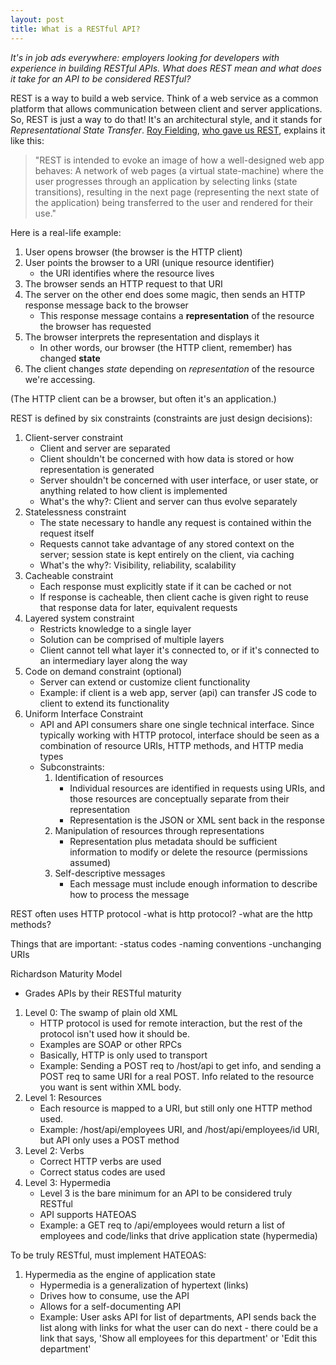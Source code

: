 ```yaml
---
layout: post
title: What is a RESTful API?
---
```


_It's in job ads everywhere: employers looking for developers with experience in building RESTful APIs. What does REST mean and what does it take for an API to be considered RESTful?_

REST is a way to build a web service. Think of a web service as a common platform that allows communication between client and server applications. So, REST is just a way to do that! It's an architectural style, and it stands for _Representational State Transfer_. [Roy Fielding](http://roy.gbiv.com/), [who gave us REST](https://www.ics.uci.edu/~fielding/pubs/dissertation/top.htm), explains it like this:

> "REST is intended to evoke an image of how a well-designed web app
> behaves: A network of web pages (a virtual state-machine) where the
> user progresses through an application by selecting links (state
> transitions), resulting in the next page (representing the next
> state of the application) being transferred to the user and rendered
> for their use."

Here is a real-life example:

1. User opens browser (the browser is the HTTP client)
2. User points the browser to a URI (unique resource identifier)
   - the URI identifies where the resource lives
3. The browser sends an HTTP request to that URI
4. The server on the other end does some magic, then sends an HTTP response message back to the browser
   - This response message contains a **representation** of the resource the browser has requested
5. The browser interprets the representation and displays it
   - In other words, our browser (the HTTP client, remember) has changed **state**
6. The client changes _state_ depending on _representation_ of the resource we're accessing.

(The HTTP client can be a browser, but often it's an application.)

REST is defined by six constraints (constraints are just design decisions):

1. Client-server constraint
   - Client and server are separated
   - Client shouldn't be concerned with how data is stored or how representation is generated
   - Server shouldn't be concerned with user interface, or user state, or anything related to how client is implemented
   - What's the why?: Client and server can thus evolve separately
2. Statelessness constraint
   - The state necessary to handle any request is contained within the request itself
   - Requests cannot take advantage of any stored context on the server; session state is kept entirely on the client, via caching
   - What's the why?: Visibility, reliability, scalability
3. Cacheable constraint
   - Each response must explicitly state if it can be cached or not
   - If response is cacheable, then client cache is given right to reuse that response data for later, equivalent requests
4. Layered system constraint
   - Restricts knowledge to a single layer
   - Solution can be comprised of multiple layers
   - Client cannot tell what layer it's connected to, or if it's connected to an intermediary layer along the way
5. Code on demand constraint (optional)
   - Server can extend or customize client functionality
   - Example: if client is a web app, server (api) can transfer JS code to client to extend its functionality
6. Uniform Interface Constraint
   - API and API consumers share one single technical interface. Since typically working with HTTP protocol, interface should be seen as a combination of resource URIs, HTTP methods, and HTTP media types
   - Subconstraints:
     1. Identification of resources
        - Individual resources are identified in requests using URIs, and those resources are conceptually separate from their representation
        - Representation is the JSON or XML sent back in the response
     2. Manipulation of resources through representations
        - Representation plus metadata should be sufficient information to modify or delete the resource (permissions assumed)
     3. Self-descriptive messages
        - Each message must include enough information to describe how to process the message

REST often uses HTTP protocol
-what is http protocol?
-what are the http methods?

Things that are important:
-status codes
-naming conventions
-unchanging URIs

Richardson Maturity Model

- Grades APIs by their RESTful maturity

1. Level 0: The swamp of plain old XML
   - HTTP protocol is used for remote interaction, but the rest of the protocol isn't used how it should be.
   - Examples are SOAP or other RPCs
   - Basically, HTTP is only used to transport
   - Example: Sending a POST req to /host/api to get info, and sending a POST req to same URI for a real POST. Info related to the resource you want is sent within XML body.
2. Level 1: Resources
   - Each resource is mapped to a URI, but still only one HTTP method used.
   - Example: /host/api/employees URI, and /host/api/employees/id URI, but API only uses a POST method
3. Level 2: Verbs
   - Correct HTTP verbs are used
   - Correct status codes are used
4. Level 3: Hypermedia
   - Level 3 is the bare minimum for an API to be considered truly RESTful
   - API supports HATEOAS
   - Example: a GET req to /api/employees would return a list of employees and code/links that drive application state (hypermedia)

To be truly RESTful, must implement HATEOAS:

1. Hypermedia as the engine of application state
   - Hypermedia is a generalization of hypertext (links)
   - Drives how to consume, use the API
   - Allows for a self-documenting API
   - Example: User asks API for list of departments, API sends back the list along with links for what the user can do next - there could be a link that says, 'Show all employees for this department' or 'Edit this department'
